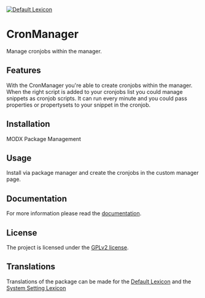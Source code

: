 [![Default Lexicon](https://hosted.weblate.org/widgets/modx-extras/cronmanager/standard/svg-badge.svg)](https://hosted.weblate.org/projects/modx-extras/cronmanager/standard/)

# CronManager

Manage cronjobs within the manager.

## Features
 
With the CronManager you're able to create cronjobs within the manager. When
the right script is added to your cronjobs list you could manage snippets as
cronjob scripts. It can run every minute and you could pass properties or
propertysets to your snippet in the cronjob.

## Installation

MODX Package Management

## Usage

Install via package manager and create the cronjobs in the custom manager page.

## Documentation

For more information please read the [documentation](https://jako.github.io/CronManager/).

## License

The project is licensed under the [GPLv2 license](https://github.com/Jako/CronManager/blob/master/core/components/cronmanager/docs/license.md).

## Translations

Translations of the package can be made for the [Default Lexicon](https://hosted.weblate.org/projects/modx-extras/cronmanager/standard/) and the [System Setting Lexicon](https://hosted.weblate.org/projects/modx-extras/cronmanager/system-settings/)
